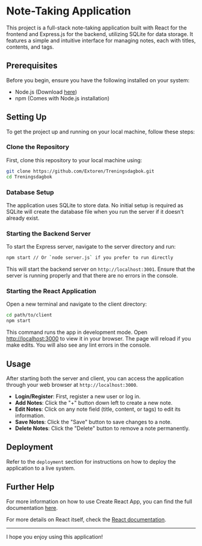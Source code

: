 # Note-Taking Application

This project is a full-stack note-taking application built with React for the frontend and Express.js for the backend, utilizing SQLite for data storage. It features a simple and intuitive interface for managing notes, each with titles, contents, and tags.

## Prerequisites

Before you begin, ensure you have the following installed on your system:
- Node.js (Download [here](https://nodejs.org/en/))
- npm (Comes with Node.js installation)

## Setting Up

To get the project up and running on your local machine, follow these steps:

### Clone the Repository

First, clone this repository to your local machine using:

```bash
git clone https://github.com/Extoren/Treningsdagbok.git
cd Treningsdagbok
```

### Database Setup

The application uses SQLite to store data. No initial setup is required as SQLite will create the database file when you run the server if it doesn't already exist.

### Starting the Backend Server

To start the Express server, navigate to the server directory and run:

```bash
npm start // Or `node server.js` if you prefer to run directly
```

This will start the backend server on `http://localhost:3001`. Ensure that the server is running properly and that there are no errors in the console.

### Starting the React Application

Open a new terminal and navigate to the client directory:

```bash
cd path/to/client
npm start
```

This command runs the app in development mode. Open [http://localhost:3000](http://localhost:3000) to view it in your browser. The page will reload if you make edits. You will also see any lint errors in the console.

## Usage

After starting both the server and client, you can access the application through your web browser at `http://localhost:3000`. 

- **Login/Register**: First, register a new user or log in.
- **Add Notes**: Click the "+" button down left to create a new note.
- **Edit Notes**: Click on any note field (title, content, or tags) to edit its information.
- **Save Notes**: Click the "Save" button to save changes to a note.
- **Delete Notes**: Click the "Delete" button to remove a note permanently.

## Deployment

Refer to the `deployment` section for instructions on how to deploy the application to a live system.

## Further Help

For more information on how to use Create React App, you can find the full documentation [here](https://facebook.github.io/create-react-app/docs/getting-started).

For more details on React itself, check the [React documentation](https://reactjs.org/).

---

I hope you enjoy using this application!